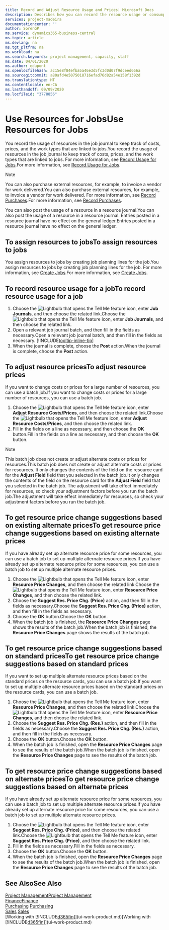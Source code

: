 ```yaml
---
title: Record and Adjust Resource Usage and Prices| Microsoft Docs
description: Describes how you can record the resource usage or consumption associated with a job, to keep track and manage costs, prices, and work types.
services: project-madeira
documentationcenter: ''
author: SorenGP
ms.service: dynamics365-business-central
ms.topic: article
ms.devlang: na
ms.tgt_pltfrm: na
ms.workload: na
ms.search.keywords: project management, capacity, staff
ms.date: 04/01/2020
ms.author: edupont
ms.openlocfilehash: ac15e8f84efba5a46e3d5fc3d0d07f9dceed666a
ms.sourcegitcommit: a80afd4e5075018716efad76d82a54e158f1392d
ms.translationtype: HT
ms.contentlocale: en-CA
ms.lasthandoff: 09/09/2020
ms.locfileid: "3778856"
---
```

# <a name="use-resources-for-jobs"></a><span data-ttu-id="802f7-103">Use Resources for Jobs</span><span class="sxs-lookup"><span data-stu-id="802f7-103">Use Resources for Jobs</span></span>
<span data-ttu-id="802f7-104">You record the usage of resources in the job journal to keep track of costs, prices, and the work types that are linked to jobs.</span><span class="sxs-lookup"><span data-stu-id="802f7-104">You record the usage of resources in the job journal to keep track of costs, prices, and the work types that are linked to jobs.</span></span> <span data-ttu-id="802f7-105">For more information, see [Record Usage for Jobs](projects-how-record-job-usage.md).</span><span class="sxs-lookup"><span data-stu-id="802f7-105">For more information, see [Record Usage for Jobs](projects-how-record-job-usage.md).</span></span>

> [!NOTE]
> <span data-ttu-id="802f7-106">You can also purchase external resources, for example, to invoice a vendor for work delivered.</span><span class="sxs-lookup"><span data-stu-id="802f7-106">You can also purchase external resources, for example, to invoice a vendor for work delivered.</span></span> <span data-ttu-id="802f7-107">For more information, see [Record Purchases](purchasing-how-record-purchases.md).</span><span class="sxs-lookup"><span data-stu-id="802f7-107">For more information, see [Record Purchases](purchasing-how-record-purchases.md).</span></span>

<span data-ttu-id="802f7-108">You can also post the usage of a resource in a resource journal.</span><span class="sxs-lookup"><span data-stu-id="802f7-108">You can also post the usage of a resource in a resource journal.</span></span> <span data-ttu-id="802f7-109">Entries posted in a resource journal have no effect on the general ledger.</span><span class="sxs-lookup"><span data-stu-id="802f7-109">Entries posted in a resource journal have no effect on the general ledger.</span></span>

## <a name="to-assign-resources-to-jobs"></a><span data-ttu-id="802f7-110">To assign resources to jobs</span><span class="sxs-lookup"><span data-stu-id="802f7-110">To assign resources to jobs</span></span>
<span data-ttu-id="802f7-111">You assign resources to jobs by creating job planning lines for the job.</span><span class="sxs-lookup"><span data-stu-id="802f7-111">You assign resources to jobs by creating job planning lines for the job.</span></span> <span data-ttu-id="802f7-112">For more information, see [Create Jobs](projects-how-create-jobs.md).</span><span class="sxs-lookup"><span data-stu-id="802f7-112">For more information, see [Create Jobs](projects-how-create-jobs.md).</span></span>

## <a name="to-record-resource-usage-for-a-job"></a><span data-ttu-id="802f7-113">To record resource usage for a job</span><span class="sxs-lookup"><span data-stu-id="802f7-113">To record resource usage for a job</span></span>
1. <span data-ttu-id="802f7-114">Choose the ![Lightbulb that opens the Tell Me feature](media/ui-search/search_small.png "Tell me what you want to do") icon, enter **Job Journals**, and then choose the related link.</span><span class="sxs-lookup"><span data-stu-id="802f7-114">Choose the ![Lightbulb that opens the Tell Me feature](media/ui-search/search_small.png "Tell me what you want to do") icon, enter **Job Journals**, and then choose the related link.</span></span>
2. <span data-ttu-id="802f7-115">Open a relevant job journal batch, and then fill in the fields as necessary.</span><span class="sxs-lookup"><span data-stu-id="802f7-115">Open a relevant job journal batch, and then fill in the fields as necessary.</span></span> [!INCLUDE[tooltip-inline-tip](includes/tooltip-inline-tip_md.md)]
3. <span data-ttu-id="802f7-116">When the journal is complete, choose the **Post** action.</span><span class="sxs-lookup"><span data-stu-id="802f7-116">When the journal is complete, choose the **Post** action.</span></span>

## <a name="to-adjust-resource-prices"></a><span data-ttu-id="802f7-117">To adjust resource prices</span><span class="sxs-lookup"><span data-stu-id="802f7-117">To adjust resource prices</span></span>
<span data-ttu-id="802f7-118">If you want to change costs or prices for a large number of resources, you can use a batch job.</span><span class="sxs-lookup"><span data-stu-id="802f7-118">If you want to change costs or prices for a large number of resources, you can use a batch job.</span></span>  

1. <span data-ttu-id="802f7-119">Choose the ![Lightbulb that opens the Tell Me feature](media/ui-search/search_small.png "Tell me what you want to do") icon, enter **Adjust Resource Costs/Prices**, and then choose the related link.</span><span class="sxs-lookup"><span data-stu-id="802f7-119">Choose the ![Lightbulb that opens the Tell Me feature](media/ui-search/search_small.png "Tell me what you want to do") icon, enter **Adjust Resource Costs/Prices**, and then choose the related link.</span></span>
2. <span data-ttu-id="802f7-120">Fill in the fields on a line as necessary, and then choose the **OK** button.</span><span class="sxs-lookup"><span data-stu-id="802f7-120">Fill in the fields on a line as necessary, and then choose the **OK** button.</span></span>

> [!NOTE]  
>   <span data-ttu-id="802f7-121">This batch job does not create or adjust alternate costs or prices for resources.</span><span class="sxs-lookup"><span data-stu-id="802f7-121">This batch job does not create or adjust alternate costs or prices for resources.</span></span> <span data-ttu-id="802f7-122">It only changes the contents of the field on the resource card for the **Adjust Field** field that you selected in the batch job.</span><span class="sxs-lookup"><span data-stu-id="802f7-122">It only changes the contents of the field on the resource card for the **Adjust Field** field that you selected in the batch job.</span></span> <span data-ttu-id="802f7-123">The adjustment will take effect immediately for resources, so check your adjustment factors before you run the batch job.</span><span class="sxs-lookup"><span data-stu-id="802f7-123">The adjustment will take effect immediately for resources, so check your adjustment factors before you run the batch job.</span></span>

## <a name="to-get-resource-price-change-suggestions-based-on-existing-alternate-prices"></a><span data-ttu-id="802f7-124">To get resource price change suggestions based on existing alternate prices</span><span class="sxs-lookup"><span data-stu-id="802f7-124">To get resource price change suggestions based on existing alternate prices</span></span>
<span data-ttu-id="802f7-125">If you have already set up alternate resource price for some resources, you can use a batch job to set up multiple alternate resource prices.</span><span class="sxs-lookup"><span data-stu-id="802f7-125">If you have already set up alternate resource price for some resources, you can use a batch job to set up multiple alternate resource prices.</span></span>

1. <span data-ttu-id="802f7-126">Choose the ![Lightbulb that opens the Tell Me feature](media/ui-search/search_small.png "Tell me what you want to do") icon, enter **Resource Price Changes**, and then choose the related link.</span><span class="sxs-lookup"><span data-stu-id="802f7-126">Choose the ![Lightbulb that opens the Tell Me feature](media/ui-search/search_small.png "Tell me what you want to do") icon, enter **Resource Price Changes**, and then choose the related link.</span></span>
2. <span data-ttu-id="802f7-127">Choose the **Suggest Res. Price Chg. (Price)** action, and then fill in the fields as necessary.</span><span class="sxs-lookup"><span data-stu-id="802f7-127">Choose the **Suggest Res. Price Chg. (Price)** action, and then fill in the fields as necessary.</span></span>
3. <span data-ttu-id="802f7-128">Choose the **OK** button.</span><span class="sxs-lookup"><span data-stu-id="802f7-128">Choose the **OK** button.</span></span>  
4. <span data-ttu-id="802f7-129">When the batch job is finished, the **Resource Price Changes** page shows the results of the batch job.</span><span class="sxs-lookup"><span data-stu-id="802f7-129">When the batch job is finished, the **Resource Price Changes** page shows the results of the batch job.</span></span>

## <a name="to-get-resource-price-change-suggestions-based-on-standard-prices"></a><span data-ttu-id="802f7-130">To get resource price change suggestions based on standard prices</span><span class="sxs-lookup"><span data-stu-id="802f7-130">To get resource price change suggestions based on standard prices</span></span>
<span data-ttu-id="802f7-131">If you want to set up multiple alternate resource prices based on the standard prices on the resource cards, you can use a batch job.</span><span class="sxs-lookup"><span data-stu-id="802f7-131">If you want to set up multiple alternate resource prices based on the standard prices on the resource cards, you can use a batch job.</span></span>  

1. <span data-ttu-id="802f7-132">Choose the ![Lightbulb that opens the Tell Me feature](media/ui-search/search_small.png "Tell me what you want to do") icon, enter **Resource Price Changes**, and then choose the related link.</span><span class="sxs-lookup"><span data-stu-id="802f7-132">Choose the ![Lightbulb that opens the Tell Me feature](media/ui-search/search_small.png "Tell me what you want to do") icon, enter **Resource Price Changes**, and then choose the related link.</span></span>
2. <span data-ttu-id="802f7-133">Choose the **Suggest Res. Price Chg. (Res.)** action, and then fill in the fields as necessary.</span><span class="sxs-lookup"><span data-stu-id="802f7-133">Choose the **Suggest Res. Price Chg. (Res.)** action, and then fill in the fields as necessary.</span></span>  
3. <span data-ttu-id="802f7-134">Choose the **OK** button.</span><span class="sxs-lookup"><span data-stu-id="802f7-134">Choose the **OK** button.</span></span>  
4. <span data-ttu-id="802f7-135">When the batch job is finished, open the **Resource Price Changes** page to see the results of the batch job.</span><span class="sxs-lookup"><span data-stu-id="802f7-135">When the batch job is finished, open the **Resource Price Changes** page to see the results of the batch job.</span></span>

## <a name="to-get-resource-price-change-suggestions-based-on-alternate-prices"></a><span data-ttu-id="802f7-136">To get resource price change suggestions based on alternate prices</span><span class="sxs-lookup"><span data-stu-id="802f7-136">To get resource price change suggestions based on alternate prices</span></span>
<span data-ttu-id="802f7-137">If you have already set up alternate resource price for some resources, you can use a batch job to set up multiple alternate resource prices.</span><span class="sxs-lookup"><span data-stu-id="802f7-137">If you have already set up alternate resource price for some resources, you can use a batch job to set up multiple alternate resource prices.</span></span>

1. <span data-ttu-id="802f7-138">Choose the ![Lightbulb that opens the Tell Me feature](media/ui-search/search_small.png "Tell me what you want to do") icon, enter **Suggest Res. Price Chg. (Price)**, and then choose the related link.</span><span class="sxs-lookup"><span data-stu-id="802f7-138">Choose the ![Lightbulb that opens the Tell Me feature](media/ui-search/search_small.png "Tell me what you want to do") icon, enter **Suggest Res. Price Chg. (Price)**, and then choose the related link.</span></span>  
2. <span data-ttu-id="802f7-139">Fill in the fields as necessary.</span><span class="sxs-lookup"><span data-stu-id="802f7-139">Fill in the fields as necessary.</span></span>
3. <span data-ttu-id="802f7-140">Choose the **OK** button.</span><span class="sxs-lookup"><span data-stu-id="802f7-140">Choose the **OK** button.</span></span>  
4. <span data-ttu-id="802f7-141">When the batch job is finished, open the **Resource Price Changes** page to see the results of the batch job.</span><span class="sxs-lookup"><span data-stu-id="802f7-141">When the batch job is finished, open the **Resource Price Changes** page to see the results of the batch job.</span></span>

## <a name="see-also"></a><span data-ttu-id="802f7-142">See Also</span><span class="sxs-lookup"><span data-stu-id="802f7-142">See Also</span></span>
[<span data-ttu-id="802f7-143">Project Management</span><span class="sxs-lookup"><span data-stu-id="802f7-143">Project Management</span></span>](projects-manage-projects.md)  
[<span data-ttu-id="802f7-144">Finance</span><span class="sxs-lookup"><span data-stu-id="802f7-144">Finance</span></span>](finance.md)  
<span data-ttu-id="802f7-145">[Purchasing](purchasing-manage-purchasing.md)       </span><span class="sxs-lookup"><span data-stu-id="802f7-145">[Purchasing](purchasing-manage-purchasing.md)       </span></span>  
<span data-ttu-id="802f7-146">[Sales](sales-manage-sales.md)   </span><span class="sxs-lookup"><span data-stu-id="802f7-146">[Sales](sales-manage-sales.md)   </span></span>  
<span data-ttu-id="802f7-147">[Working with [!INCLUDE[d365fin](includes/d365fin_md.md)]](ui-work-product.md)</span><span class="sxs-lookup"><span data-stu-id="802f7-147">[Working with [!INCLUDE[d365fin](includes/d365fin_md.md)]](ui-work-product.md)</span></span>  
